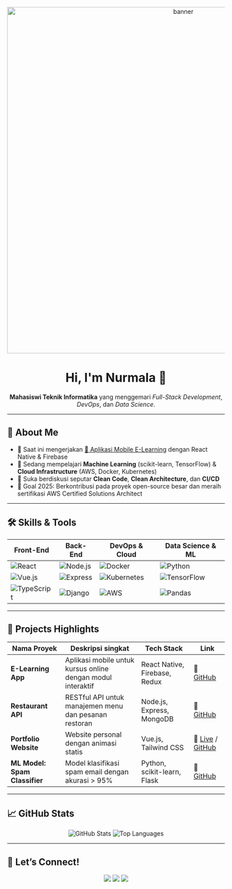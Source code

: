 <!-- Banner -->
<p align="center">
  <img src="https://github.com/nurmala/nurmala/blob/main/assets/banner.png" alt="banner" width="800"/>
</p>

<h1 align="center">Hi, I'm Nurmala 👋</h1>
<p align="center">
  <strong>Mahasiswi Teknik Informatika</strong> yang menggemari <em>Full-Stack Development</em>, <em>DevOps</em>, dan <em>Data Science</em>.
</p>

---

## 🚀 About Me
- 🔭 Saat ini mengerjakan [📱 Aplikasi Mobile E-Learning](https://github.com/nurmala/elearning-app) dengan React Native & Firebase  
- 🌱 Sedang mempelajari **Machine Learning** (scikit-learn, TensorFlow) & **Cloud Infrastructure** (AWS, Docker, Kubernetes)  
- 💬 Suka berdiskusi seputar **Clean Code**, **Clean Architecture**, dan **CI/CD**  
- 🥅 Goal 2025: Berkontribusi pada proyek open-source besar dan meraih sertifikasi AWS Certified Solutions Architect  

---

## 🛠️ Skills & Tools

| Front-End              | Back-End               | DevOps & Cloud         | Data Science & ML     |
|------------------------|------------------------|------------------------|-----------------------|
| ![React](https://img.shields.io/badge/React-20232A?logo=react&logoColor=61DAFB) | ![Node.js](https://img.shields.io/badge/Node.js-339933?logo=node.js&logoColor=white) | ![Docker](https://img.shields.io/badge/Docker-2496ED?logo=docker&logoColor=white) | ![Python](https://img.shields.io/badge/Python-3776AB?logo=python&logoColor=white) |
| ![Vue.js](https://img.shields.io/badge/Vue.js-35495E?logo=vue.js&logoColor=4FC08D) | ![Express](https://img.shields.io/badge/Express-000000?logo=express&logoColor=white) | ![Kubernetes](https://img.shields.io/badge/Kubernetes-326CE5?logo=kubernetes&logoColor=white) | ![TensorFlow](https://img.shields.io/badge/TensorFlow-FF6F00?logo=tensorflow&logoColor=white) |
| ![TypeScript](https://img.shields.io/badge/TypeScript-3178C6?logo=typescript&logoColor=white) | ![Django](https://img.shields.io/badge/Django-092E20?logo=django&logoColor=white) | ![AWS](https://img.shields.io/badge/AWS-232F3E?logo=amazonaws&logoColor=white) | ![Pandas](https://img.shields.io/badge/Pandas-150458?logo=pandas&logoColor=white) |

---

## 📂 Projects Highlights

| Nama Proyek                         | Deskripsi singkat                                            | Tech Stack                        | Link                                          |
|-------------------------------------|--------------------------------------------------------------|-----------------------------------|-----------------------------------------------|
| **E-Learning App**                  | Aplikasi mobile untuk kursus online dengan modul interaktif | React Native, Firebase, Redux     | 🔗 [GitHub](https://github.com/nurmala/elearning-app) |
| **Restaurant API**                  | RESTful API untuk manajemen menu dan pesanan restoran        | Node.js, Express, MongoDB         | 🔗 [GitHub](https://github.com/nurmala/restaurant-api) |
| **Portfolio Website**               | Website personal dengan animasi statis                      | Vue.js, Tailwind CSS              | 🔗 [Live](https://nurmala.github.io/) / [GitHub](https://github.com/nurmala/portfolio) |
| **ML Model: Spam Classifier**       | Model klasifikasi spam email dengan akurasi > 95%            | Python, scikit-learn, Flask       | 🔗 [GitHub](https://github.com/nurmala/spam-classifier) |

---

## 📈 GitHub Stats

<p align="center">
  <img src="https://github-readme-stats.vercel.app/api?username=nurmala&show_icons=true&count_private=true&theme=tokyonight" alt="GitHub Stats"/>
  <img src="https://github-readme-stats.vercel.app/api/top-langs/?username=nurmala&layout=compact&theme=tokyonight" alt="Top Languages"/>
</p>

---

## 🤝 Let’s Connect!

<p align="center">
  <a href="mailto:nurmala@example.com"><img src="https://img.shields.io/badge/Email-D14836?logo=gmail&logoColor=white"/></a>
  <a href="https://linkedin.com/in/nurmala"><img src="https://img.shields.io/badge/LinkedIn-0A66C2?logo=linkedin&logoColor=white"/></a>
  <a href="https://twitter.com/nurmala"><img src="https://img.shields.io/badge/Twitter-1DA1F2?logo=twitter&logoColor=white"/></a>
</p>
